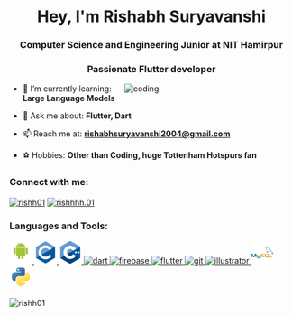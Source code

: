 <h1 align="center">Hey, I'm Rishabh Suryavanshi</h1>
<h3 align="center">Computer Science and Engineering Junior at NIT Hamirpur</h3>
<h3 align="center">Passionate Flutter developer</h3>

<img align="right" alt="coding" width="300" src="https://www.bing.com/th/id/OGC.87df6d60f4cc3c07968ae2127bddcc30?pid=1.7&rurl=https%3a%2f%2f64.media.tumblr.com%2f4ac57db98021ffd3a4e6717dee097802%2faa44282323a3c36a-66%2fs500x750%2f727356ce2f1c9fdf07998fcd735c32d83e30f05d.gif&ehk=fgYgRNG3duc9887LP4w4QBv225tyBi9FnSAZO0Kfo84%3d">

- 🌱 I’m currently learning: **Large Language Models**

- 💬 Ask me about: **Flutter, Dart**

- 📫 Reach me at: **rishabhsuryavanshi2004@gmail.com**

- ⚽ Hobbies: **Other than Coding, huge Tottenham Hotspurs fan**

<h3 align="left">Connect with me:</h3>
<p align="left">
<a href="https://linkedin.com/in/rishh01" target="blank"><img align="center" src="https://raw.githubusercontent.com/rahuldkjain/github-profile-readme-generator/master/src/images/icons/Social/linked-in-alt.svg" alt="rishh01" height="30" width="40" /></a>
<a href="https://instagram.com/rishhhh.01" target="blank"><img align="center" src="https://raw.githubusercontent.com/rahuldkjain/github-profile-readme-generator/master/src/images/icons/Social/instagram.svg" alt="rishhhh.01" height="30" width="40" /></a>
</p>

<h3 align="left">Languages and Tools:</h3>
<p align="left"> <a href="https://developer.android.com" target="_blank" rel="noreferrer"> <img src="https://raw.githubusercontent.com/devicons/devicon/master/icons/android/android-original-wordmark.svg" alt="android" width="40" height="40"/> </a> <a href="https://www.cprogramming.com/" target="_blank" rel="noreferrer"> <img src="https://raw.githubusercontent.com/devicons/devicon/master/icons/c/c-original.svg" alt="c" width="40" height="40"/> </a> <a href="https://www.w3schools.com/cpp/" target="_blank" rel="noreferrer"> <img src="https://raw.githubusercontent.com/devicons/devicon/master/icons/cplusplus/cplusplus-original.svg" alt="cplusplus" width="40" height="40"/> </a> <a href="https://dart.dev" target="_blank" rel="noreferrer"> <img src="https://www.vectorlogo.zone/logos/dartlang/dartlang-icon.svg" alt="dart" width="40" height="40"/> </a> <a href="https://firebase.google.com/" target="_blank" rel="noreferrer"> <img src="https://www.vectorlogo.zone/logos/firebase/firebase-icon.svg" alt="firebase" width="40" height="40"/> </a> <a href="https://flutter.dev" target="_blank" rel="noreferrer"> <img src="https://www.vectorlogo.zone/logos/flutterio/flutterio-icon.svg" alt="flutter" width="40" height="40"/> </a> <a href="https://git-scm.com/" target="_blank" rel="noreferrer"> <img src="https://www.vectorlogo.zone/logos/git-scm/git-scm-icon.svg" alt="git" width="40" height="40"/> </a> <a href="https://www.adobe.com/in/products/illustrator.html" target="_blank" rel="noreferrer"> <img src="https://www.vectorlogo.zone/logos/adobe_illustrator/adobe_illustrator-icon.svg" alt="illustrator" width="40" height="40"/> </a> <a href="https://www.mysql.com/" target="_blank" rel="noreferrer"> <img src="https://raw.githubusercontent.com/devicons/devicon/master/icons/mysql/mysql-original-wordmark.svg" alt="mysql" width="40" height="40"/> </a> <a href="https://www.python.org" target="_blank" rel="noreferrer"> <img src="https://raw.githubusercontent.com/devicons/devicon/master/icons/python/python-original.svg" alt="python" width="40" height="40"/> </a> </p>

<p><img align="center" src="https://github-readme-stats.vercel.app/api/top-langs?username=rishh01&show_icons=true&locale=en&layout=compact" alt="rishh01" /></p>
